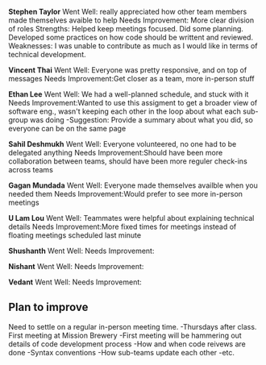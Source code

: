 **Stephen Taylor**
Went Well: really appreciated how other team members made themselves avaible to help
Needs Improvement: More clear division of roles
Strengths: Helped keep meetings focused. Did some planning. Developed some practices on how code should be writtent and reviewed.
Weaknesses: I was unable to contribute as much as I would like in terms of technical development.

**Vincent Thai**
Went Well: Everyone was pretty responsive, and on top of messages
Needs Improvement:Get closer as a team, more in-person stuff

**Ethan Lee**
Went Well: We had a well-planned schedule, and stuck with it
Needs Improvement:Wanted to use this assigment to get a broader view of software eng., wasn't keeping each other in the loop about what each sub-group was doing
    -Suggestion: Provide a summary about what you did, so everyone can be on the same page

**Sahil Deshmukh**
Went Well: Everyone volunteered, no one had to be delegated anything
Needs Improvement:Should have been more collaboration between teams, should have been more reguler check-ins across teams

**Gagan Mundada**
Went Well: Everyone made themselves availble when you needed them
Needs Improvement:Would prefer to see more in-person meetings

**U Lam Lou**
Went Well: Teammates were helpful about explaining technical details
Needs Improvement:More fixed times for meetings instead of floating meetings scheduled last minute

**Shushanth**
Went Well: 
Needs Improvement:

**Nishant**
Went Well: 
Needs Improvement:

**Vedant**
Went Well: 
Needs Improvement:

## Plan to improve
Need to settle on a regular in-person meeting time.
-Thursdays after class. First meeting at Mission Brewery
-First meeting will be hammering out details of code development process
  -How and when code reivews are done
  -Syntax conventions
  -How sub-teams update each other
  -etc.

